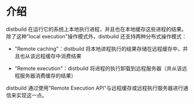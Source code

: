 # 介绍

distbuild 在运行它的系统上本地执行进程，并且也在本地缓存这些进程的结果。除了这种"local execution"操作模式外，distbuild 还支持两种分布式操作模式：

- "Remote caching"：distbuild 将本地进程执行的结果存储在远程缓存中，并且也从该远程缓存中消费结果

- "Remote execution"：distbuild 将进程的执行卸载到远程服务器（并从该远程服务器消费缓存的结果）

distbuild 通过使用"Remote Execution API"与远程缓存或远程执行服务器进行通信来实现这一点。
